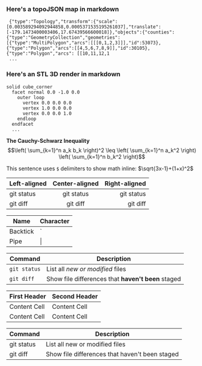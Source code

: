 ### Here's a topoJSON map in markdown

```topojson
 {"type":"Topology","transform":{"scale":[0.003589294092944858,0.0005371535195261037],"translate":[-179.1473400003406,17.67439566600018]},"objects":{"counties":   {"type":"GeometryCollection","geometries":[{"type":"MultiPolygon","arcs":[[[0,1,2,3]]],"id":53073},{"type":"Polygon","arcs":[[4,5,6,7,8,9]],"id":30105},{"type":"Polygon","arcs": [[10,11,12,1
 ...
```

### Here's an STL 3D render in markdown

```stl
solid cube_corner
  facet normal 0.0 -1.0 0.0
    outer loop
      vertex 0.0 0.0 0.0
      vertex 1.0 0.0 0.0
      vertex 0.0 0.0 1.0
    endloop
  endfacet
  ...
```



**The Cauchy-Schwarz Inequality**
$$\left( \sum_{k=1}^n a_k b_k \right)^2 \leq \left( \sum_{k=1}^n a_k^2 \right) \left( \sum_{k=1}^n b_k^2 \right)$$


This sentence uses `$` delimiters to show math inline:  $\sqrt{3x-1}+(1+x)^2$


| Left-aligned | Center-aligned | Right-aligned |
| :---         |     :---:      |          ---: |
| git status   | git status     | git status    |
| git diff     | git diff       | git diff      |

| Name     | Character |
| ---      | ---       |
| Backtick | `         |
| Pipe     | \|        |

| Command | Description |
| --- | --- |
| `git status` | List all *new or modified* files |
| `git diff` | Show file differences that **haven't been** staged |


| First Header  | Second Header |
| ------------- | ------------- |
| Content Cell  | Content Cell  |
| Content Cell  | Content Cell  |

| Command | Description |
| --- | --- |
| git status | List all new or modified files |
| git diff | Show file differences that haven't been staged |